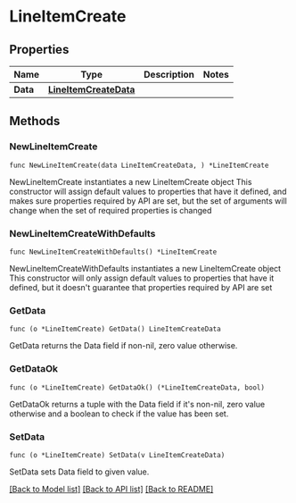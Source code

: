 # LineItemCreate

## Properties

Name | Type | Description | Notes
------------ | ------------- | ------------- | -------------
**Data** | [**LineItemCreateData**](LineItemCreateData.md) |  | 

## Methods

### NewLineItemCreate

`func NewLineItemCreate(data LineItemCreateData, ) *LineItemCreate`

NewLineItemCreate instantiates a new LineItemCreate object
This constructor will assign default values to properties that have it defined,
and makes sure properties required by API are set, but the set of arguments
will change when the set of required properties is changed

### NewLineItemCreateWithDefaults

`func NewLineItemCreateWithDefaults() *LineItemCreate`

NewLineItemCreateWithDefaults instantiates a new LineItemCreate object
This constructor will only assign default values to properties that have it defined,
but it doesn't guarantee that properties required by API are set

### GetData

`func (o *LineItemCreate) GetData() LineItemCreateData`

GetData returns the Data field if non-nil, zero value otherwise.

### GetDataOk

`func (o *LineItemCreate) GetDataOk() (*LineItemCreateData, bool)`

GetDataOk returns a tuple with the Data field if it's non-nil, zero value otherwise
and a boolean to check if the value has been set.

### SetData

`func (o *LineItemCreate) SetData(v LineItemCreateData)`

SetData sets Data field to given value.



[[Back to Model list]](../README.md#documentation-for-models) [[Back to API list]](../README.md#documentation-for-api-endpoints) [[Back to README]](../README.md)


